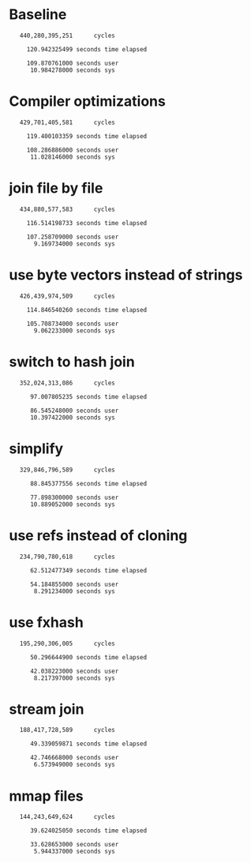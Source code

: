 # Baseline

```
   440,280,395,251      cycles

     120.942325499 seconds time elapsed

     109.870761000 seconds user
      10.984278000 seconds sys
```

# Compiler optimizations

```
   429,701,405,581      cycles

     119.400103359 seconds time elapsed

     108.286886000 seconds user
      11.028146000 seconds sys
```

# join file by file

```
   434,880,577,583      cycles

     116.514198733 seconds time elapsed

     107.258709000 seconds user
       9.169734000 seconds sys
```

# use byte vectors instead of strings

```
   426,439,974,509      cycles

     114.846540260 seconds time elapsed

     105.708734000 seconds user
       9.062233000 seconds sys
```

# switch to hash join

```
   352,024,313,086      cycles

      97.007805235 seconds time elapsed

      86.545248000 seconds user
      10.397422000 seconds sys
```

# simplify

```
   329,846,796,589      cycles

      88.845377556 seconds time elapsed

      77.898300000 seconds user
      10.889052000 seconds sys
```

# use refs instead of cloning

```
   234,790,780,618      cycles

      62.512477349 seconds time elapsed

      54.184855000 seconds user
       8.291234000 seconds sys
```

# use fxhash

```
   195,290,306,005      cycles

      50.296644900 seconds time elapsed

      42.038223000 seconds user
       8.217397000 seconds sys
```

# stream join

```
   188,417,728,589      cycles

      49.339059871 seconds time elapsed

      42.746668000 seconds user
       6.573949000 seconds sys
```

# mmap files

```
   144,243,649,624      cycles

      39.624025050 seconds time elapsed

      33.628653000 seconds user
       5.944337000 seconds sys
```
